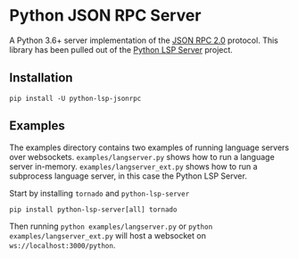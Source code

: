 # Python JSON RPC Server

A Python 3.6+ server implementation of the [JSON RPC 2.0](http://www.jsonrpc.org/specification) protocol. This library has been pulled out of the [Python LSP Server](https://github.com/python-lsp/python-lsp-server) project.

## Installation

    pip install -U python-lsp-jsonrpc

## Examples

The examples directory contains two examples of running language servers over websockets. `examples/langserver.py` shows how to run a language server in-memory. `examples/langserver_ext.py` shows how to run a subprocess language server, in this case the Python LSP Server.

Start by installing `tornado` and `python-lsp-server`

    pip install python-lsp-server[all] tornado

Then running `python examples/langserver.py` or `python examples/langserver_ext.py` will host a websocket on ``ws://localhost:3000/python``.
